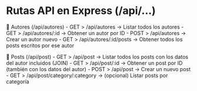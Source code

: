 #  Rutas API en Express (/api/...)

📁 Autores (/api/autores)
    - GET > /api/autores → Listar todos los autores
    - GET > /api/autores/:id → Obtener un autor por ID
    - POST > /api/autores → Crear un autor nuevo
    - GET > /api/autores/:id/posts → Obtener todos los posts escritos por ese autor

📁 Posts (/api/post)
    - GET > /api/post → Listar todos los posts con los datos del autor incluidos (JOIN)
    - GET > /api/post/:id → Obtener un post por ID (también con los datos del autor)
    - POST > /api/post → Crear un nuevo post
    - GET > /api/post/category/:category → (opcional) Listar posts por categoría
